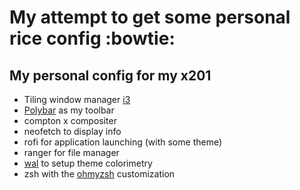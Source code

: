 # My attempt to get some personal rice config :bowtie:

## My personal config for my x201
* Tiling window manager [i3](https://www.github.com/Airblader/i3)
* [Polybar](https://github.com/polybar/polybar) as my toolbar
* compton x compositer
* neofetch to display info
* rofi for application launching (with some theme)
* ranger for file manager
* [wal](https://github.com/dylanaraps/pywal) to setup theme colorimetry
* zsh with the [ohmyzsh](https://github.com/ohmyzsh/ohmyzsh) customization


